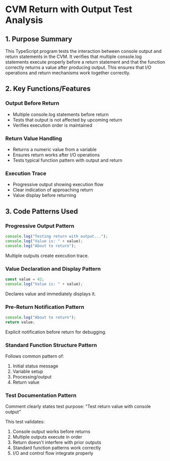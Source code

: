 # CVM Return with Output Test Analysis

## 1. Purpose Summary

This TypeScript program tests the interaction between console output and return statements in the CVM. It verifies that multiple console.log statements execute properly before a return statement and that the function correctly returns a value after producing output. This ensures that I/O operations and return mechanisms work together correctly.

## 2. Key Functions/Features

### Output Before Return
- Multiple console.log statements before return
- Tests that output is not affected by upcoming return
- Verifies execution order is maintained

### Return Value Handling
- Returns a numeric value from a variable
- Ensures return works after I/O operations
- Tests typical function pattern with output and return

### Execution Trace
- Progressive output showing execution flow
- Clear indication of approaching return
- Value display before returning

## 3. Code Patterns Used

### Progressive Output Pattern
```typescript
console.log("Testing return with output...");
console.log("Value is: " + value);
console.log("About to return");
```
Multiple outputs create execution trace.

### Value Declaration and Display Pattern
```typescript
const value = 42;
console.log("Value is: " + value);
```
Declares value and immediately displays it.

### Pre-Return Notification Pattern
```typescript
console.log("About to return");
return value;
```
Explicit notification before return for debugging.

### Standard Function Structure Pattern
Follows common pattern of:
1. Initial status message
2. Variable setup
3. Processing/output
4. Return value

### Test Documentation Pattern
Comment clearly states test purpose: "Test return value with console output"

This test validates:
1. Console output works before returns
2. Multiple outputs execute in order
3. Return doesn't interfere with prior outputs
4. Standard function patterns work correctly
5. I/O and control flow integrate properly